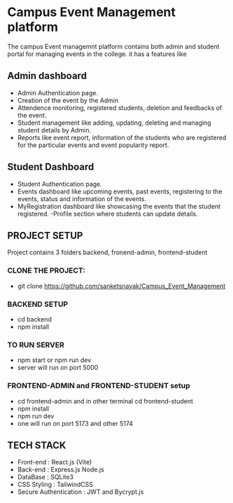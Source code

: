 # Campus Event Management platform

The campus Event managemnt platform contains both admin and student portal for managing events in the college. it has a features like

## Admin dashboard
- Admin Authentication page.
- Creation of the event by the Admin
- Attendence monitoring, registered students, deletion and feedbacks of the event.
- Student management like adding, updating, deleting and managing student details by Admin.
- Reports like event report, information of the students who are registered for the particular events and event popularity report.

## Student Dashboard
- Student Authentication page.
- Events dashboard like upcoming events, past events, registering to the events, status and information of the events.
- MyRegistration dashboard like showcasing the events that the student registered.
 -Profile section where students can update details.

## PROJECT SETUP
Project contains 3 folders backend, fronend-admin, frontend-student
### CLONE THE PROJECT:
- git clone https://github.com/sanketsnayak/Campus_Event_Management
### BACKEND SETUP
- cd backend
- npm install
### TO RUN SERVER
- npm start or npm run dev
- server will run on port 5000
### FRONTEND-ADMIN and FRONTEND-STUDENT setup
- cd frontend-admin and in other terminal cd frontend-student
- npm install
- npm run dev
- one will run on port 5173 and other 5174

## TECH STACK
- Front-end : React.js (Vite)
- Back-end : Express.js Node.js
- DataBase : SQLite3
- CSS Styling : TailwindCSS
- Secure Authentication : JWT and Bycrypt.js
